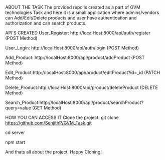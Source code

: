 ABOUT THE TASK
The provided repo is created as a part of GVM technologies Task and here it is a small application where admins/vendors can Add/Edit/Delete products and user have authentication and authorization and can search products.

API'S CREATED
User_Register: http://localHost:8000/api/auth/register (POST Method)

User_Login: http://localHost:8000/api/auth/login (POST Method)

Add_Product: http://localHost:8000/api/product/addProduct (POST Method)

Edit_Product:http://localHost:8000/api/product/editProduct?id=_id (PATCH Method)

Delete_Product:http://localHost:8000/api/product/deleteProduct (DELETE Method)

Search_Product:http://localHost:8000/api/product/searchProduct?query=value (GET Method)


HOW YOU CAN ACCESS IT
Clone the project: git clone https://github.com/SenjithP/GVM_Task.git

cd server

npm start


And thats all about the project. Happy Cloning!

